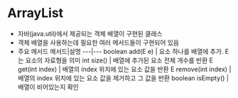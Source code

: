 # ArrayList
- 자바(java.util)에서 제공되는 객체 배열이 구현된 클래스
- 객체 배열을 사용하는데 필요한 여러 메서드들이 구현되어 있음
- 주요 메서드
메서드|설명
---|---
boolean add(E e) | 요소 하나를 배열에 추가. E는 요소의 자료형을 의미
int size() | 배열에 추가된 요소 전체 개수를 반환
E get(int index) | 배열의 index 위치에 있는 요소 값을 반환
E remove(int index) | 배열의 index 위치에 있는 요소 값을 제거하고 그 값을 반환
boolean isEmpty() | 배열이 비어있는지 확인